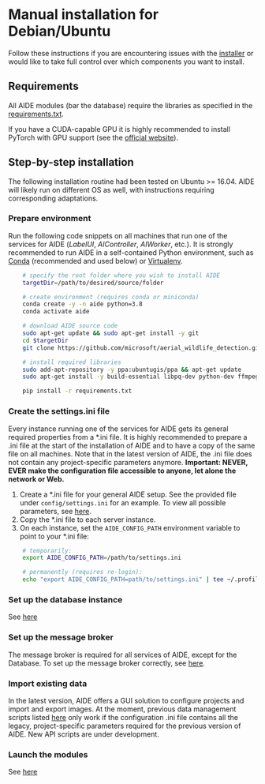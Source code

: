 # Manual installation for Debian/Ubuntu

Follow these instructions if you are encountering issues with the [installer](install_overview.md#Debian-) or would like to take full control over which components you want to install.

## Requirements

All AIDE modules (bar the database) require the libraries as specified in the [requirements.txt](/requirements.txt).

If you have a CUDA-capable GPU it is highly recommended to install PyTorch with GPU support (see the [official website](https://pytorch.org/get-started/locally/)).


## Step-by-step installation

The following installation routine had been tested on Ubuntu >= 16.04. AIDE will likely run on different OS as well, with instructions requiring corresponding adaptations.



### Prepare environment

Run the following code snippets on all machines that run one of the services for AIDE (_LabelUI_, _AIController_, _AIWorker_, etc.).
It is strongly recommended to run AIDE in a self-contained Python environment, such as [Conda](https://conda.io/) (recommended and used below) or [Virtualenv](https://virtualenv.pypa.io).

```bash
    # specify the root folder where you wish to install AIDE
    targetDir=/path/to/desired/source/folder

    # create environment (requires conda or miniconda)
    conda create -y -n aide python=3.8
    conda activate aide

    # download AIDE source code
    sudo apt-get update && sudo apt-get install -y git
    cd $targetDir
    git clone https://github.com/microsoft/aerial_wildlife_detection.git

    # install required libraries
    sudo add-apt-repository -y ppa:ubuntugis/ppa && apt-get update
    sudo apt-get install -y build-essential libpq-dev python-dev ffmpeg libsm6 libxext6 python3-opencv gdal-bin libgdal-dev

    pip install -r requirements.txt
```


### Create the settings.ini file

Every instance running one of the services for AIDE gets its general required properties from a *.ini file.
It is highly recommended to prepare a .ini file at the start of the installation of AIDE and to have a copy of the same file on all machines.
Note that in the latest version of AIDE, the .ini file does not contain any project-specific parameters anymore.
**Important: NEVER, EVER make the configuration file accessible to anyone, let alone the network or Web.**

1. Create a *.ini file for your general AIDE setup. See the provided file under `config/settings.ini` for an example. To view all possible parameters, see [here](configure_settings.md).
2. Copy the *.ini file to each server instance.
3. On each instance, set the `AIDE_CONFIG_PATH` environment variable to point to your *.ini file:
```bash
    # temporarily:
    export AIDE_CONFIG_PATH=/path/to/settings.ini

    # permanently (requires re-login):
    echo "export AIDE_CONFIG_PATH=path/to/settings.ini" | tee ~/.profile
```


### Set up the database instance

See [here](setup_db.md)



### Set up the message broker

The message broker is required for all services of AIDE, except for the Database.
To set up the message broker correctly, see [here](installation_aiTrainer.md).





### Import existing data

In the latest version, AIDE offers a GUI solution to configure projects and import and export images.
At the moment, previous data management scripts listed [here](import_data.md) only work if the configuration .ini
file contains all the legacy, project-specific parameters required for the previous version of AIDE.
New API scripts are under development.



### Launch the modules

See [here](launch_aide.md)